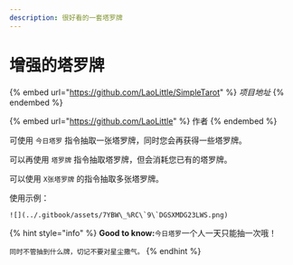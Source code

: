 ```yaml
---
description: 很好看的一套塔罗牌
---
```


# 增强的塔罗牌

{% embed url="https://github.com/LaoLittle/SimpleTarot" %}
_项目地址_
{% endembed %}

{% embed url="https://github.com/LaoLittle" %}
作者
{% endembed %}

可使用 `今日塔罗` 指令抽取一张塔罗牌，同时您会再获得一些塔罗牌。

可以再使用 `塔罗牌` 指令抽取塔罗牌，但会消耗您已有的塔罗牌。

可以使用 `X张塔罗牌` 的指令抽取多张塔罗牌。

使用示例：

``![](../.gitbook/assets/7YBW\_%RC\`9\`DGSXMDG23LWS.png)``

{% hint style="info" %}
**Good to know:**`今日塔罗`一个人一天只能抽一次哦！

`同时不管抽到什么牌，切记不要对星尘撒气。`
{% endhint %}

